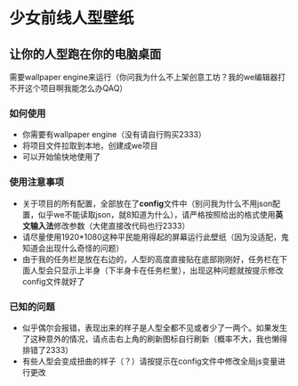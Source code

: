 # 少女前线人型壁纸

## 让你的人型跑在你的电脑桌面

需要wallpaper engine来运行（你问我为什么不上架创意工坊？我的we编辑器打不开这个项目啊我能怎么办QAQ）

### **如何使用**

- 你需要有wallpaper engine（没有请自行购买2333）
- 将项目文件拉取到本地，创建成we项目
- 可以开始愉快地使用了

### **使用注意事项**

- 关于项目的所有配置，全部放在了**config**文件中（别问我为什么不用json配置，似乎we不能读取json，就8知道为什么），请严格按照给出的格式使用**英文输入法**修改参数（大佬直接改代码也行2333）
- 请尽量使用1920*1080这种平民能用得起的屏幕运行此壁纸（因为没适配，鬼知道会出现什么奇怪的问题）
- 由于我的任务栏是放在右边的，人型的高度直接贴在底部刚刚好，任务栏在下面人型会只显示上半身（下半身卡在任务栏里），出现这种问题就按提示修改config文件就好了

### **已知的问题**

- 似乎偶尔会报错，表现出来的样子是人型全都不见或者少了一两个。如果发生了这种意外的情况，请点击右上角的刷新图标自行刷新（概率不大，我也懒得排错了2333）
- 有些人型会变成扭曲的样子（？）请按提示在config文件中修改全局js变量进行更改
